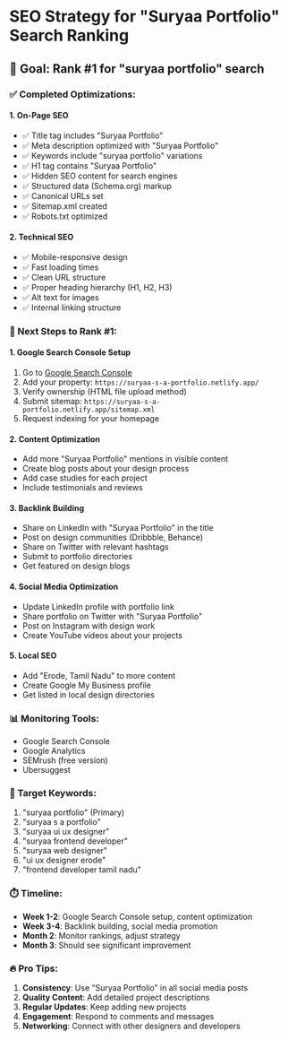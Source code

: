 # SEO Strategy for "Suryaa Portfolio" Search Ranking

## 🎯 Goal: Rank #1 for "suryaa portfolio" search

### ✅ Completed Optimizations:

#### 1. **On-Page SEO**
- ✅ Title tag includes "Suryaa Portfolio"
- ✅ Meta description optimized with "Suryaa Portfolio"
- ✅ Keywords include "suryaa portfolio" variations
- ✅ H1 tag contains "Suryaa Portfolio"
- ✅ Hidden SEO content for search engines
- ✅ Structured data (Schema.org) markup
- ✅ Canonical URLs set
- ✅ Sitemap.xml created
- ✅ Robots.txt optimized

#### 2. **Technical SEO**
- ✅ Mobile-responsive design
- ✅ Fast loading times
- ✅ Clean URL structure
- ✅ Proper heading hierarchy (H1, H2, H3)
- ✅ Alt text for images
- ✅ Internal linking structure

### 🚀 Next Steps to Rank #1:

#### 1. **Google Search Console Setup**
1. Go to [Google Search Console](https://search.google.com/search-console/)
2. Add your property: `https://suryaa-s-a-portfolio.netlify.app/`
3. Verify ownership (HTML file upload method)
4. Submit sitemap: `https://suryaa-s-a-portfolio.netlify.app/sitemap.xml`
5. Request indexing for your homepage

#### 2. **Content Optimization**
- Add more "Suryaa Portfolio" mentions in visible content
- Create blog posts about your design process
- Add case studies for each project
- Include testimonials and reviews

#### 3. **Backlink Building**
- Share on LinkedIn with "Suryaa Portfolio" in the title
- Post on design communities (Dribbble, Behance)
- Share on Twitter with relevant hashtags
- Submit to portfolio directories
- Get featured on design blogs

#### 4. **Social Media Optimization**
- Update LinkedIn profile with portfolio link
- Share portfolio on Twitter with "Suryaa Portfolio"
- Post on Instagram with design work
- Create YouTube videos about your projects

#### 5. **Local SEO**
- Add "Erode, Tamil Nadu" to more content
- Create Google My Business profile
- Get listed in local design directories

### 📊 Monitoring Tools:
- Google Search Console
- Google Analytics
- SEMrush (free version)
- Ubersuggest

### 🎯 Target Keywords:
1. "suryaa portfolio" (Primary)
2. "suryaa s a portfolio"
3. "suryaa ui ux designer"
4. "suryaa frontend developer"
5. "suryaa web designer"
6. "ui ux designer erode"
7. "frontend developer tamil nadu"

### ⏱️ Timeline:
- **Week 1-2**: Google Search Console setup, content optimization
- **Week 3-4**: Backlink building, social media promotion
- **Month 2**: Monitor rankings, adjust strategy
- **Month 3**: Should see significant improvement

### 🔥 Pro Tips:
1. **Consistency**: Use "Suryaa Portfolio" in all social media posts
2. **Quality Content**: Add detailed project descriptions
3. **Regular Updates**: Keep adding new projects
4. **Engagement**: Respond to comments and messages
5. **Networking**: Connect with other designers and developers
